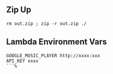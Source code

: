 ## Zip Up

```
rm out.zip ; zip -r out.zip ./
```

## Lambda Environment Vars

```
GOOGLE_MUSIC_PLAYER http://xxxx:xxx
API_KEY xxxx
```%
